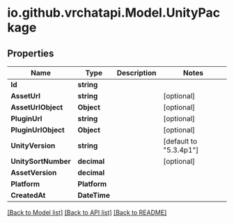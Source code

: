 
# io.github.vrchatapi.Model.UnityPackage

## Properties

Name | Type | Description | Notes
------------ | ------------- | ------------- | -------------
**Id** | **string** |  | 
**AssetUrl** | **string** |  | [optional] 
**AssetUrlObject** | **Object** |  | [optional] 
**PluginUrl** | **string** |  | [optional] 
**PluginUrlObject** | **Object** |  | [optional] 
**UnityVersion** | **string** |  | [default to "5.3.4p1"]
**UnitySortNumber** | **decimal** |  | [optional] 
**AssetVersion** | **decimal** |  | 
**Platform** | **Platform** |  | 
**CreatedAt** | **DateTime** |  | 

[[Back to Model list]](../README.md#documentation-for-models)
[[Back to API list]](../README.md#documentation-for-api-endpoints)
[[Back to README]](../README.md)

